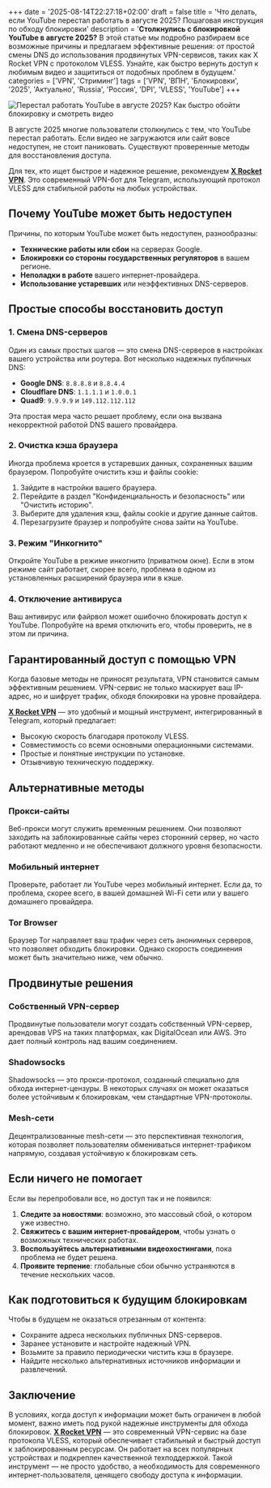 +++
date = '2025-08-14T22:27:18+02:00'
draft = false
title = 'Что делать, если YouTube перестал работать в августе 2025? Пошаговая инструкция по обходу блокировки'
description = '**Столкнулись с блокировкой YouTube в августе 2025?** В этой статье мы подробно разбираем все возможные причины и предлагаем эффективные решения: от простой смены DNS до использования продвинутых VPN-сервисов, таких как X Rocket VPN с протоколом VLESS. Узнайте, как быстро вернуть доступ к любимым видео и защититься от подобных проблем в будущем.'
categories = ['VPN', 'Стриминг']
tags = ['VPN', 'ВПН', 'Блокировки', '2025', 'Актуально', 'Russia', 'Россия', 'DPI', 'VLESS', 'YouTube']
+++

![Перестал работать YouTube в августе 2025? Как быстро обойти блокировку и смотреть видео](https://ladyfly-content.fra1.cdn.digitaloceanspaces.com/E93D86BF-427B-4315-B199-06E68A899481.jpeg)

В августе 2025 многие пользователи столкнулись с тем, что YouTube перестал работать. Если видео не загружаются или сайт вовсе недоступен, не стоит паниковать. Существуют проверенные методы для восстановления доступа.

Для тех, кто ищет быстрое и надежное решение, рекомендуем **[X Rocket VPN](https://t.me/X_Rocket_VPN_bot?start=ref-b-9)**. Это современный VPN-бот для Telegram, использующий протокол VLESS для стабильной работы на любых устройствах.

## Почему YouTube может быть недоступен

Причины, по которым YouTube может быть недоступен, разнообразны:

- **Технические работы или сбои** на серверах Google.
- **Блокировки со стороны государственных регуляторов** в вашем регионе.
- **Неполадки в работе** вашего интернет-провайдера.
- **Использование устаревших** или неэффективных DNS-серверов.

## Простые способы восстановить доступ

### 1. Смена DNS-серверов

Один из самых простых шагов — это смена DNS-серверов в настройках вашего устройства или роутера. Вот несколько надежных публичных DNS:

- **Google DNS**: `8.8.8.8` и `8.8.4.4`
- **Cloudflare DNS**: `1.1.1.1` и `1.0.0.1`
- **Quad9**: `9.9.9.9` и `149.112.112.112`

Эта простая мера часто решает проблему, если она вызвана некорректной работой DNS вашего провайдера.

### 2. Очистка кэша браузера

Иногда проблема кроется в устаревших данных, сохраненных вашим браузером. Попробуйте очистить кэш и файлы cookie:

1. Зайдите в настройки вашего браузера.
2. Перейдите в раздел "Конфиденциальность и безопасность" или "Очистить историю".
3. Выберите для удаления кэш, файлы cookie и другие данные сайтов.
4. Перезагрузите браузер и попробуйте снова зайти на YouTube.

### 3. Режим "Инкогнито"

Откройте YouTube в режиме инкогнито (приватном окне). Если в этом режиме сайт работает, скорее всего, проблема в одном из установленных расширений браузера или в кэше.

### 4. Отключение антивируса

Ваш антивирус или файрвол может ошибочно блокировать доступ к YouTube. Попробуйте на время отключить его, чтобы проверить, не в этом ли причина.

## Гарантированный доступ с помощью VPN

Когда базовые методы не приносят результата, VPN становится самым эффективным решением. VPN-сервис не только маскирует ваш IP-адрес, но и шифрует трафик, обходя блокировки на уровне провайдера.

**[X Rocket VPN](https://t.me/X_Rocket_VPN_bot?start=ref-b-9)** — это удобный и мощный инструмент, интегрированный в Telegram, который предлагает:

- Высокую скорость благодаря протоколу VLESS.
- Совместимость со всеми основными операционными системами.
- Простые и понятные инструкции по установке.
- Отзывчивую техническую поддержку.

## Альтернативные методы

### Прокси-сайты

Веб-прокси могут служить временным решением. Они позволяют заходить на заблокированные сайты через сторонний сервер, но часто работают медленно и не обеспечивают должного уровня безопасности.

### Мобильный интернет

Проверьте, работает ли YouTube через мобильный интернет. Если да, то проблема, скорее всего, в вашей домашней Wi-Fi сети или у вашего домашнего провайдера.

### Tor Browser

Браузер Tor направляет ваш трафик через сеть анонимных серверов, что позволяет обходить блокировки. Однако скорость соединения может быть значительно ниже, чем обычно.

## Продвинутые решения

### Собственный VPN-сервер

Продвинутые пользователи могут создать собственный VPN-сервер, арендовав VPS на таких платформах, как DigitalOcean или AWS. Это дает полный контроль над вашим соединением.

### Shadowsocks

Shadowsocks — это прокси-протокол, созданный специально для обхода интернет-цензуры. В некоторых случаях он может оказаться более устойчивым к блокировкам, чем стандартные VPN-протоколы.

### Mesh-сети

Децентрализованные mesh-сети — это перспективная технология, которая позволяет пользователям обмениваться интернет-трафиком напрямую, создавая устойчивую к блокировкам сеть.

## Если ничего не помогает

Если вы перепробовали все, но доступ так и не появился:

1. **Следите за новостями**: возможно, это массовый сбой, о котором уже известно.
2. **Свяжитесь с вашим интернет-провайдером**, чтобы узнать о возможных технических работах.
3. **Воспользуйтесь альтернативными видеохостингами**, пока проблема не будет решена.
4. **Проявите терпение**: глобальные сбои обычно устраняются в течение нескольких часов.

## Как подготовиться к будущим блокировкам

Чтобы в будущем не оказаться отрезанным от контента:

- Сохраните адреса нескольких публичных DNS-серверов.
- Заранее установите и настройте надежный VPN.
- Возьмите за правило периодически чистить кэш в браузере.
- Найдите несколько альтернативных источников информации и развлечений.

## Заключение

В условиях, когда доступ к информации может быть ограничен в любой момент, важно иметь под рукой надежные инструменты для обхода блокировок. **[X Rocket VPN](https://t.me/X_Rocket_VPN_bot?start=ref-b-9)** — это современный VPN-сервис на базе протокола VLESS, который обеспечивает стабильный и быстрый доступ к заблокированным ресурсам. Он работает на всех популярных устройствах и подкреплен качественной техподдержкой. Такой инструмент — не просто удобство, а необходимость для современного интернет-пользователя, ценящего свободу доступа к информации.